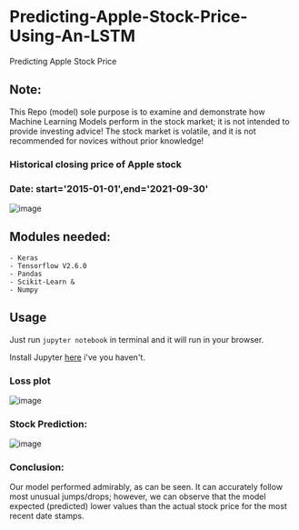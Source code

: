 # Predicting-Apple-Stock-Price-Using-An-LSTM
Predicting Apple Stock Price 

## Note:
This Repo (model) sole purpose is to examine and demonstrate how Machine Learning Models perform in the stock market; it is not intended to provide investing advice! The stock market is volatile, and it is not recommended for novices without prior knowledge!

### Historical closing price of Apple stock 
### Date: start='2015-01-01',end='2021-09-30' 

![image](https://user-images.githubusercontent.com/86415241/139526167-7d5db401-1659-4938-9f72-b201baec52a3.png)

## Modules needed: 
```
- Keras
- Tensorflow V2.6.0
- Pandas 
- Scikit-Learn & 
- Numpy
```

## Usage

Just run `jupyter notebook` in terminal and it will run in your browser.

Install Jupyter [here](http://jupyter.readthedocs.io/en/latest/install.html) i've you haven't.

### Loss plot

![image](https://user-images.githubusercontent.com/86415241/139526265-ad8e6d0e-63b0-4834-bffd-b8cab25114cb.png)


### Stock Prediction:

![image](https://user-images.githubusercontent.com/86415241/139526285-0a3cb93c-daba-43b9-8e56-0cc98528e48c.png)

### Conclusion:
Our model performed admirably, as can be seen. It can accurately follow most unusual jumps/drops; however, we can observe that the model expected (predicted) lower values than the actual stock price for the most recent date stamps.
 
